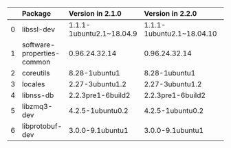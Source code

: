 <!-- markdown-link-check-disable -->

|    | Package                    | Version in 2.1.0         | Version in 2.2.0          | Status   |
|---:|:---------------------------|:-------------------------|:--------------------------|:---------|
|  0 | libssl-dev                 | 1.1.1-1ubuntu2.1~18.04.9 | 1.1.1-1ubuntu2.1~18.04.10 | UPDATED  |
|  1 | software-properties-common | 0.96.24.32.14            | 0.96.24.32.14             |          |
|  2 | coreutils                  | 8.28-1ubuntu1            | 8.28-1ubuntu1             |          |
|  3 | locales                    | 2.27-3ubuntu1.2          | 2.27-3ubuntu1.2           |          |
|  4 | libnss-db                  | 2.2.3pre1-6build2        | 2.2.3pre1-6build2         |          |
|  5 | libzmq3-dev                | 4.2.5-1ubuntu0.2         | 4.2.5-1ubuntu0.2          |          |
|  6 | libprotobuf-dev            | 3.0.0-9.1ubuntu1         | 3.0.0-9.1ubuntu1          |          |